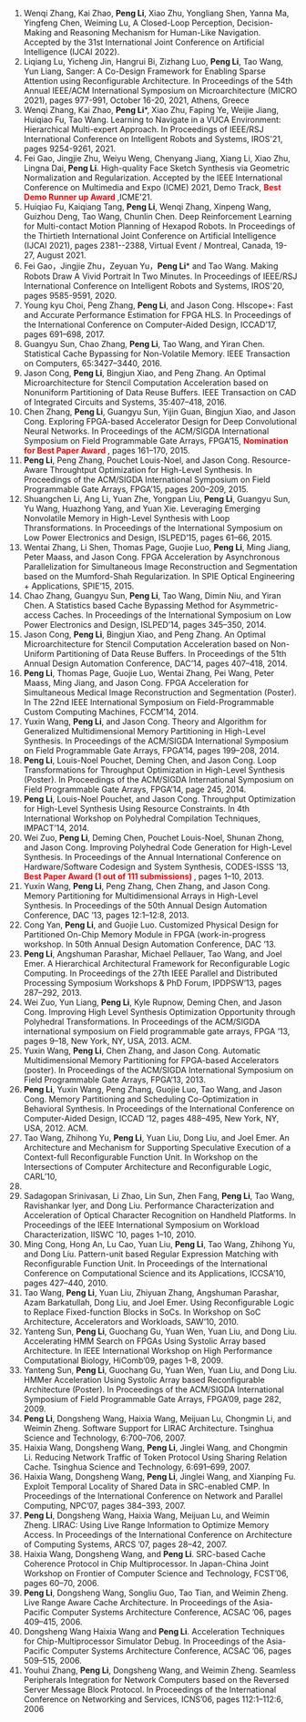 1. Wenqi Zhang, Kai Zhao, **Peng Li**, Xiao Zhu, Yongliang Shen, Yanna Ma, Yingfeng Chen, Weiming Lu, A Closed-Loop Perception, Decision-Making and Reasoning Mechanism for Human-Like Navigation.  Accepted by the 31st International Joint Conference on Artificial Intelligence (IJCAI 2022).
1. Liqiang Lu, Yicheng Jin, Hangrui Bi, Zizhang Luo, **Peng Li**, Tao Wang, Yun Liang, Sanger: A Co-Design Framework for Enabling Sparse Attention using Reconfigurable Architecture. In Proceedings of the 54th Annual IEEE/ACM International Symposium on Microarchitecture (MICRO 2021), pages 977-991, October 16-20, 2021, Athens, Greece
1. Wenqi Zhang, Kai Zhao, **Peng Li**\*, Xiao Zhu, Faping Ye, Weijie Jiang, Huiqiao Fu, Tao Wang. Learning to Navigate in a VUCA Environment: Hierarchical Multi-expert Approach. In Proceedings of IEEE/RSJ International Conference on Intelligent Robots and Systems, IROS'21, pages 9254-9261, 2021.
1. Fei Gao, Jingjie Zhu, Weiyu Weng, Chenyang Jiang, Xiang Li, Xiao Zhu, Lingna Dai, **Peng Li**. High-quality Face Sketch Synthesis via Geometric Normalization and Regularization. Accepted by the IEEE International Conference on Multimedia and Expo (ICME) 2021, Demo Track, **<font color=red> Best Demo Runner up Award </font>** ,ICME'21.
1. Huiqiao Fu, Kaiqiang Tang, **Peng Li**, Wenqi Zhang, Xinpeng Wang, Guizhou Deng, Tao Wang, Chunlin Chen. Deep Reinforcement Learning for Multi-contact Motion Planning of Hexapod Robots. In Proceedings of the Thirtieth International Joint Conference on Artificial Intelligence (IJCAI 2021), pages 2381--2388, Virtual Event / Montreal, Canada, 19-27, August 2021.
1. Fei Gao，Jingjie Zhu，Zeyuan Yu，**Peng Li**\* and Tao Wang. Making Robots Draw A Vivid Portrait In Two Minutes. In Proceedings of IEEE/RSJ International Conference on Intelligent Robots and Systems, IROS'20, pages 9585-9591, 2020.
1. Young kyu Choi, Peng Zhang, **Peng Li**, and Jason Cong. Hlscope+: Fast and Accurate
Performance Estimation for FPGA HLS. In Proceedings of the International Conference on
Computer-Aided Design, ICCAD’17, pages 691–698, 2017.
1. Guangyu Sun, Chao Zhang, **Peng Li**, Tao Wang, and Yiran Chen. Statistical Cache Bypassing
for Non-Volatile Memory. IEEE Transaction on Computers, 65:3427–3440, 2016.
1. Jason Cong, **Peng Li**, Bingjun Xiao, and Peng Zhang. An Optimal Microarchitecture for
Stencil Computation Acceleration based on Nonuniform Partitioning of Data Reuse Buffers. IEEE
Transaction on CAD of Integrated Circuits and Systems, 35:407–418, 2016.
1. Chen Zhang, **Peng Li**, Guangyu Sun, Yijin Guan, Bingjun Xiao, and Jason Cong. Exploring
FPGA-based Accelerator Design for Deep Convolutional Neural Networks. In Proceedings of
the ACM/SIGDA International Symposium on Field Programmable Gate Arrays, FPGA’15, **<font color=red> Nomination for Best Paper Award </font>**, pages 161–170, 2015.
1. **Peng Li**, Peng Zhang, Pouchet Louis-Noel, and Jason Cong. Resource-Aware Throughtput Optimization for High-Level Synthesis. In Proceedings of the ACM/SIGDA International Symposium
on Field Programmable Gate Arrays, FPGA’15, pages 200–209, 2015.
1. Shuangchen Li, Ang Li, Yuan Zhe, Yongpan Liu, **Peng Li**, Guangyu Sun, Yu Wang, Huazhong Yang, and Yuan Xie. Leveraging Emerging Nonvolatile Memory in High-Level Synthesis with Loop Thransformations. In Proceedings of the International Symposium on Low Power Electronics
and Design, ISLPED’15, pages 61–66, 2015.
1. Wentai Zhang, Li Shen, Thomas Page, Guojie Luo, **Peng Li**, Ming Jiang, Peter Maass,
and Jason Cong. FPGA Acceleration by Asynchronous Parallelization for Simultaneous Image
Reconstruction and Segmentation based on the Mumford-Shah Regularization. In SPIE Optical
Engineering + Applications, SPIE’15, 2015.
1. Chao Zhang, Guangyu Sun, **Peng Li**, Tao Wang, Dimin Niu, and Yiran Chen. A Statistics
based Cache Bypassing Method for Asymmetric-access Caches. In Proceedings of the International
Symposium on Low Power Electronics and Design, ISLPED’14, pages 345–350, 2014.
1. Jason Cong, **Peng Li**, Bingjun Xiao, and Peng Zhang. An Optimal Microarchitecture for
Stencil Computation Acceleration based on Non-Uniform Partitioning of Data Reuse Buffers. In
Proceedings of the 51th Annual Design Automation Conference, DAC’14, pages 407–418, 2014.
1. **Peng Li**, Thomas Page, Guojie Luo, Wentai Zhang, Pei Wang, Peter Maass, Ming Jiang,
and Jason Cong. FPGA Acceleration for Simultaneous Medical Image Reconstruction and
Segmentation (Poster). In The 22nd IEEE International Symposium on Field-Programmable
Custom Computing Machines, FCCM’14, 2014.
1. Yuxin Wang, **Peng Li**, and Jason Cong. Theory and Algorithm for Generalized Multidimensional
Memory Partitioning in High-Level Synthesis. In Proceedings of the ACM/SIGDA International
Symposium on Field Programmable Gate Arrays, FPGA’14, pages 199–208, 2014.
1. **Peng Li**, Louis-Noel Pouchet, Deming Chen, and Jason Cong. Loop Transformations for
Throughput Optimization in High-Level Synthesis (Poster). In Proceedings of the ACM/SIGDA
International Symposium on Field Programmable Gate Arrays, FPGA’14, page 245, 2014.
1. **Peng Li**, Louis-Noel Pouchet, and Jason Cong. Throughput Optimization for High-Level
Synthesis Using Resource Constraints. In 4th International Workshop on Polyhedral Compilation
Techniques, IMPACT’14, 2014.
1. Wei Zuo, **Peng Li**, Deming Chen, Pouchet Louis-Noel, Shunan Zhong, and Jason Cong.
Improving Polyhedral Code Generation for High-Level Synthesis. In Proceedings of the Annual
International Conference on Hardware/Software Codesign and System Synthesis, CODES-ISSS
’13, **<font color=red> Best Paper Award (1 out of 111 submissions) </font>**, pages 1–10, 2013.
1. Yuxin Wang, **Peng Li**, Peng Zhang, Chen Zhang, and Jason Cong. Memory Partitioning
for Multidimensional Arrays in High-Level Synthesis. In Proceedings of the 50th Annual Design
Automation Conference, DAC ’13, pages 12:1–12:8, 2013.
1. Cong Yan, **Peng Li**, and Guojie Luo. Customized Physical Design for Partitioned On-Chip
Memory Module in FPGA (work-in-progress workshop. In 50th Annual Design Automation
Conference, DAC ’13.
1. **Peng Li**, Angshuman Parashar, Michael Pellauer, Tao Wang, and Joel Emer. A Hierarchical
Architectural Framework for Reconfigurable Logic Computing. In Proceedings of the 27th IEEE
Parallel and Distributed Processing Symposium Workshops & PhD Forum, IPDPSW’13, pages
287–292, 2013.
1. Wei Zuo, Yun Liang, **Peng Li**, Kyle Rupnow, Deming Chen, and Jason Cong. Improving High
Level Synthesis Optimization Opportunity through Polyhedral Transformations. In Proceedings
of the ACM/SIGDA international symposium on Field programmable gate arrays, FPGA ’13,
pages 9–18, New York, NY, USA, 2013. ACM.
1. Yuxin Wang, **Peng Li**, Chen Zhang, and Jason Cong. Automatic Multidimensional Memory Partitioning for FPGA-based Accelerators (poster). In Proceedings of the ACM/SIGDA
International Symposium on Field Programmable Gate Arrays, FPGA’13, 2013.
1. **Peng Li**, Yuxin Wang, Peng Zhang, Guojie Luo, Tao Wang, and Jason Cong. Memory
Partitioning and Scheduling Co-Optimization in Behavioral Synthesis. In Proceedings of the
International Conference on Computer-Aided Design, ICCAD ’12, pages 488–495, New York,
NY, USA, 2012. ACM.
1. Tao Wang, Zhihong Yu, **Peng Li**, Yuan Liu, Dong Liu, and Joel Emer. An Architecture and
Mechanism for Supporting Speculative Execution of a Context-full Reconfigurable Function Unit.
In Workshop on the Intersections of Computer Architecture and Reconfigurable Logic, CARL’10,
2010.
1. Sadagopan Srinivasan, Li Zhao, Lin Sun, Zhen Fang, **Peng Li**, Tao Wang, Ravishankar Iyer,
and Dong Liu. Performance Characterization and Acceleration of Optical Character Recognition
on Handheld Platforms. In Proceedings of the IEEE International Symposium on Workload
Characterization, IISWC ’10, pages 1–10, 2010.
1. Ming Cong, Hong An, Lu Cao, Yuan Liu, **Peng Li**, Tao Wang, Zhihong Yu, and Dong Liu.
Pattern-unit based Regular Expression Matching with Reconfigurable Function Unit. In Proceedings
of the International Conference on Computational Science and its Applications, ICCSA’10,
pages 427–440, 2010.
1. Tao Wang, **Peng Li**, Yuan Liu, Zhiyuan Zhang, Angshuman Parashar, Azam Barkatullah,
Dong Liu, and Joel Emer. Using Reconfigurable Logic to Replace Fixed-function Blocks in SoCs.
In Workshop on SoC Architecture, Accelerators and Workloads, SAW’10, 2010.
1. Yanteng Sun, **Peng Li**, Guochang Gu, Yuan Wen, Yuan Liu, and Dong Liu. Accelerating
HMM Search on FPGAs Using Systolic Array based Architecture. In IEEE International Workshop
on High Performance Computational Biology, HiComb’09, pages 1–8, 2009.
1. Yanteng Sun, **Peng Li**, Guochang Gu, Yuan Wen, Yuan Liu, and Dong Liu. HMMer
Acceleration Using Systolic Array based Reconfigurable Architecture (Poster). In Proceedings
of the ACM/SIGDA International Symposium of Field Programmable Gate Arrays, FPGA’09,
page 282, 2009.
1. **Peng Li**, Dongsheng Wang, Haixia Wang, Meijuan Lu, Chongmin Li, and Weimin Zheng.
Software Support for LIRAC Architecture. Tsinghua Science and Technology, 6:700–706, 2007.
1. Haixia Wang, Dongsheng Wang, **Peng Li**, Jinglei Wang, and Chongmin Li. Reducing Network
Traffic of Token Protocol Using Sharing Relation Cache. Tsinghua Science and Technology,
6:691–699, 2007.
1. Haixia Wang, Dongsheng Wang, **Peng Li**, Jinglei Wang, and Xianping Fu. Exploit Temporal
Locality of Shared Data in SRC-enabled CMP. In Proceedings of the International Conference on
Network and Parallel Computing, NPC’07, pages 384–393, 2007.
1. **Peng Li**, Dongsheng Wang, Haixia Wang, Meijuan Lu, and Weimin Zheng. LIRAC: Using Live
Range Information to Optimize Memory Access. In Proceedings of the International Conference
on Architecture of Computing Systems, ARCS ’07, pages 28–42, 2007.
1. Haixia Wang, Dongsheng Wang, and **Peng Li**. SRC-based Cache Coherence Protocol in
Chip Multiprocessor. In Japan-China Joint Workshop on Frontier of Computer Science and
Technology, FCST’06, pages 60–70, 2006.
1. **Peng Li**, Dongsheng Wang, Songliu Guo, Tao Tian, and Weimin Zheng. Live Range Aware Cache
Architecture. In Proceedings of the Asia-Pacific Computer Systems Architecture Conference,
ACSAC ’06, pages 409–415, 2006.
1. Dongsheng Wang Haixia Wang and **Peng Li**. Acceleration Techniques for Chip-Multiprocessor
Simulator Debug. In Proceedings of the Asia-Pacific Computer Systems Architecture Conference,
ACSAC ’06, pages 509–515, 2006.
1. Youhui Zhang, **Peng Li**, Dongsheng Wang, and Weimin Zheng. Seamless Peripherals Integration
for Network Computers based on the Reversed Server Message Block Protocol. In Proceedings of
the International Conference on Networking and Services, ICNS’06, pages 112:1–112:6, 2006
